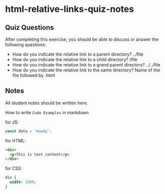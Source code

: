 # html-relative-links-quiz-notes

## Quiz Questions

After completing this exercise, you should be able to discuss or answer the following questions:

- How do you indicate the relative link to a parent directory?
  ../file
- How do you indicate the relative link to a child directory?
  /file
- How do you indicate the relative link to a grand parent directory?
  ../../file
- How do you indicate the relative link to the same directory?
  Name of the file followed by .html

## Notes

All student notes should be written here.

How to write `Code Examples` in markdown

for JS:

```javascript
const data = 'Howdy';
```

for HTML:

```html
<div>
  <p>This is text content</p>
</div>
```

for CSS:

```css
div {
  width: 100%;
}
```
